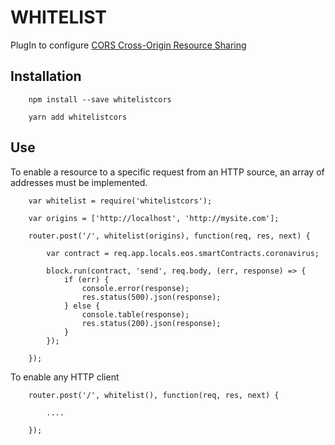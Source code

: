 # WHITELIST
PlugIn to configure [CORS Cross-Origin Resource Sharing](https://developer.mozilla.org/it/docs/Web/HTTP/CORS)

## Installation

```
    npm install --save whitelistcors

    yarn add whitelistcors
```

## Use

To enable a resource to a specific request from an HTTP source, an array of addresses must be implemented.

```
    var whitelist = require('whitelistcors');

    var origins = ['http://localhost', 'http://mysite.com'];

    router.post('/', whitelist(origins), function(req, res, next) {

        var contract = req.app.locals.eos.smartContracts.coronavirus;
        
        block.run(contract, 'send', req.body, (err, response) => {
            if (err) {
                console.error(response);
                res.status(500).json(response);
            } else {
                console.table(response);
                res.status(200).json(response);
            }
        });
    
    });

```

To enable any HTTP client 

```
    router.post('/', whitelist(), function(req, res, next) {

        ....

    });

```


